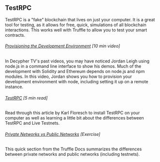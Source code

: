 ## TestRPC

TestRPC is a "fake" blockchain that lives on just your computer. It is a great tool for testing, as it allows for free, quick, simulations of all blockchain interactions. This works well with Truffle to allow you to test your smart contracts. 

###### [Provisioning the Development Environment](http://decypher.tv/series/ethereum-development/video/1) \[10 min video\]

In Decypher TV's past videos, you may have noticed Jordan Leigh using node.js in a command line interface to show his demos. Much of the development with Solidity and Ethereum depends on node.js and npm modules.  In this video, Jordan shows you how to provision your development environment with node, including setting it up on a remote instance.

###### [TestRPC](https://karl.tech/intro-guide-to-ethereum-testnets/) \[5 min read\]

Read through this article by Karl Floresch to install TestRPC on your computer as well as learning a little bit about the differences between TestRPC and Live Testnets.

###### [Private Networks vs Public Networks](http://truffleframework.com/docs/getting_started/client) \[Exercise\]

This quick section from the Truffle Docs summarizes the differences between private networks and public networks \(including testnets\).

###### 




